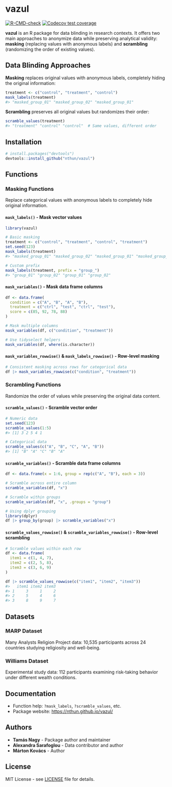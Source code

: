 # vazul

<!-- badges: start -->
[![R-CMD-check](https://github.com/nthun/vazul/actions/workflows/R-CMD-check.yaml/badge.svg)](https://github.com/nthun/vazul/actions/workflows/R-CMD-check.yaml)
[![Codecov test coverage](https://codecov.io/gh/nthun/vazul/graph/badge.svg)](https://app.codecov.io/gh/nthun/vazul)
<!-- badges: end -->

**vazul** is an R package for data blinding in research contexts. It offers two main approaches to anonymize data while preserving analytical validity: **masking** (replacing values with anonymous labels) and **scrambling** (randomizing the order of existing values).

## Data Blinding Approaches

**Masking** replaces original values with anonymous labels, completely hiding the original information:
```r
treatment <- c("control", "treatment", "control")
mask_labels(treatment)
#> "masked_group_01" "masked_group_02" "masked_group_01"
```

**Scrambling** preserves all original values but randomizes their order:
```r
scramble_values(treatment) 
#> "treatment" "control" "control"  # Same values, different order
```

## Installation

``` r
# install.packages("devtools")
devtools::install_github("nthun/vazul")
```

## Functions

### Masking Functions

Replace categorical values with anonymous labels to completely hide original information.

#### `mask_labels()` - Mask vector values
```r
library(vazul)

# Basic masking
treatment <- c("control", "treatment", "control", "treatment")
set.seed(123)
mask_labels(treatment)
#> "masked_group_01" "masked_group_02" "masked_group_01" "masked_group_02"

# Custom prefix
mask_labels(treatment, prefix = "group_")
#> "group_01" "group_02" "group_01" "group_02"
```

#### `mask_variables()` - Mask data frame columns
```r
df <- data.frame(
  condition = c("A", "B", "A", "B"),
  treatment = c("ctrl", "test", "ctrl", "test"),
  score = c(85, 92, 78, 88)
)

# Mask multiple columns
mask_variables(df, c("condition", "treatment"))

# Use tidyselect helpers
mask_variables(df, where(is.character))
```

#### `mask_variables_rowwise()` & `mask_labels_rowwise()` - Row-level masking
```r
# Consistent masking across rows for categorical data
df |> mask_variables_rowwise(c("condition", "treatment"))
```

### Scrambling Functions  

Randomize the order of values while preserving the original data content.

#### `scramble_values()` - Scramble vector order
```r
# Numeric data
set.seed(123) 
scramble_values(1:5)
#> [1] 3 2 5 4 1

# Categorical data
scramble_values(c("A", "B", "C", "A", "B"))
#> [1] "B" "A" "C" "B" "A"
```

#### `scramble_variables()` - Scramble data frame columns
```r
df <- data.frame(x = 1:6, group = rep(c("A", "B"), each = 3))

# Scramble across entire column
scramble_variables(df, "x")

# Scramble within groups
scramble_variables(df, "x", .groups = "group")

# Using dplyr grouping
library(dplyr)
df |> group_by(group) |> scramble_variables("x")
```

#### `scramble_values_rowwise()` & `scramble_variables_rowwise()` - Row-level scrambling
```r
# Scramble values within each row
df <- data.frame(
  item1 = c(1, 4, 7),
  item2 = c(2, 5, 8), 
  item3 = c(3, 6, 9)
)

df |> scramble_values_rowwise(c("item1", "item2", "item3"))
#>   item1 item2 item3
#> 1     3     1     2
#> 2     5     4     6  
#> 3     8     9     7
```

## Datasets

### MARP Dataset  
Many Analysts Religion Project data: 10,535 participants across 24 countries studying religiosity and well-being.

### Williams Dataset
Experimental study data: 112 participants examining risk-taking behavior under different wealth conditions.

## Documentation

- Function help: `?mask_labels`, `?scramble_values`, etc.
- Package website: https://nthun.github.io/vazul/

## Authors

- **Tamás Nagy** - Package author and maintainer  
- **Alexandra Sarafoglou** - Data contributor and author
- **Márton Kovács** - Author

## License

MIT License - see [LICENSE](LICENSE) file for details.
